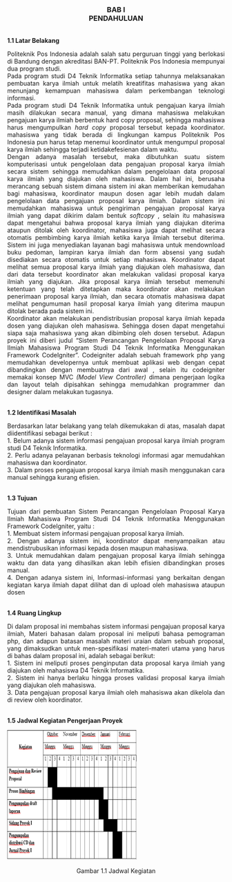<h3 align="center"> BAB I <br> 
PENDAHULUAN </h3>
<br>
<b>1.1	Latar Belakang </b>
<p align="justify">
 Politeknik Pos Indonesia adalah salah satu perguruan tinggi yang berlokasi di Bandung dengan akreditasi BAN-PT. Politeknik Pos Indonesia mempunyai dua program studi. 
 <br>
Pada program studi D4 Teknik Informatika setiap tahunnya melaksanakan pembuatan karya ilmiah untuk melatih kreatifitas mahasiswa yang akan menunjang kemampuan mahasiswa dalam perkembangan teknologi informasi.<br>
Pada program studi D4 Teknik Informatika untuk pengajuan karya ilmiah masih dilakukan secara manual, yang dimana mahasiswa melakukan pengajuan karya ilmiah berbentuk <i></i>hard copy</i> proposal, sehingga mahasiswa harus mengumpulkan <i>hard copy</i> proposal tersebut kepada koordinator. mahasiswa yang tidak berada di lingkungan kampus Politeknik Pos Indonesia pun harus tetap menemui koordinator untuk mengumpul proposal karya ilmiah sehingga terjadi ketidakefesienan dalam waktu. 
<br> Dengan adanya masalah tersebut, maka dibutuhkan suatu sistem komputerisasi untuk pengelolaan data pengajuan proposal karya ilmiah secara sistem  sehingga memudahkan dalam pengelolaan data proposal karya ilmiah yang diajukan oleh mahasiswa. Dalam hal ini, berusaha merancang sebuah sistem dimana sistem ini akan memberikan kemudahan bagi mahasiswa, koordinator maupun dosen agar lebih mudah dalam pengelolaan data pengajuan proposal karya ilmiah. Dalam sistem ini memudahkan mahasiswa untuk pengiriman pengajuan proposal karya ilmiah yang dapat dikirim dalam bentuk <i>softcopy </i>, selain itu mahasiswa dapat mengetahui bahwa proposal karya ilmiah yang diajukan diterima ataupun ditolak oleh koordinator, mahasiswa juga dapat melihat secara otomatis pembimbing karya ilmiah ketika karya ilmiah tersebut diterima. Sistem ini juga menyediakan layanan bagi mahasiswa untuk mendownload buku pedoman, lampiran karya ilmiah dan form absensi yang sudah disediakan secara otomatis untuk setiap mahasiswa. Koordinator dapat melihat semua proposal karya ilmiah yang diajukan oleh mahasiswa, dan dari data tersebut koordinator akan melakukan validasi proposal karya ilmiah yang diajukan. Jika proposal karya ilmiah tersebut memenuhi ketentuan yang telah ditetapkan maka koordinator akan melakukan penerimaan proposal karya ilmiah, dan secara otomatis mahasiswa dapat melihat pengumuman hasil proposal karya ilmiah yang diterima maupun ditolak berada pada sistem ini.
<br> Koordinator akan melakukan pendistribusian proposal karya ilmiah kepada dosen yang diajukan oleh mahasiswa. Sehingga dosen dapat mengetahui siapa saja mahasiswa yang akan dibimbing oleh dosen tersebut. Adapun proyek ini diberi judul “Sistem Perancangan Pengelolaan Proposal Karya Ilmiah Mahasiswa Program Studi D4 Teknik Informatika Menggunakan Framework CodeIgniter”. Codeigniter adalah sebuah framework php yang memudahkan developernya untuk membuat aplikasi web dengan cepat dibandingkan dengan membuatnya dari awal , selain itu codeigniter memakai konsep MVC <i> (Model View Controller)</i> dimana pengerjaan logika dan layout telah dipisahkan sehingga memudahkan programmer dan designer dalam melakukan tugasnya.
</p>
<br>
<b>1.2	Identifikasi Masalah </b>
<p align="justify">
Berdasarkan latar belakang yang telah dikemukakan di atas, masalah dapat  diidentifikasi sebagai berikut :<br>
1.	Belum adanya sistem informasi pengajuan proposal karya ilmiah program studi D4 Teknik Informatika.<br>
2.	Perlu adanya pelayanan berbasis teknologi informasi agar memudahkan mahasiswa dan koordinator.<br>
3.	Dalam proses pengajuan proposal karya ilmiah masih menggunakan cara manual sehingga kurang efisien.
</p>
 
<br><b>1.3	Tujuan</b>
<p align="justify">
Tujuan dari pembuatan Sistem Perancangan Pengelolaan Proposal Karya Ilmiah Mahasiswa Program Studi D4 Teknik Informatika Menggunakan Framework CodeIgniter, yaitu :<br>
1.	Membuat sistem informasi pengajuan proposal karya ilmiah.<br>
2.	Dengan adanya sistem ini, koordinator dapat menyampaikan atau mendistrubusikan informasi kepada dosen maupun mahasiswa.  <br>
3.	Untuk memudahkan dalam pengajuan proposal karya ilmiah sehingga waktu dan data yang dihasilkan akan lebih efisien dibandingkan proses manual.<br>
4.	Dengan adanya sistem ini, Informasi-informasi yang berkaitan dengan kegiatan karya ilmiah dapat dilihat dan di upload oleh mahasiswa ataupun dosen
</p>
<br><b>1.4  Ruang Lingkup</b>
<p align="justify">
Di dalam proposal ini membahas sistem informasi pengajuan proposal karya ilmiah, Materi bahasan dalam proposal ini meliputi bahasa pemograman php, dan adapun batasan masalah materi uraian dalam sebuah proposal, yang dimaksudkan untuk men-spesifikasi materi-materi utama yang harus di bahas dalam proposal ini, adalah sebagai berikut:<br>
1.	Sistem ini meliputi proses penginputan data proposal karya ilmiah   yang diajukan oleh mahasiswa D4 Teknik Informatika.<br>
2.	Sistem ini hanya berlaku hingga proses validasi proposal karya ilmiah yang diajukan oleh mahasiswa.<br>
3.	Data pengajuan proposal karya ilmiah oleh mahasiswa akan dikelola dan di review oleh koordinator.
</p>
<br><b>1.5 Jadwal Kegiatan Pengerjaan Proyek</b>
<p>
<img src="../../img/proposal/jadwal.PNG" width="300" height="300">
</p>
<p align="center">Gambar 1.1 Jadwal Kegiatan</p>